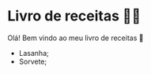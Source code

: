 # Livro de receitas :man_cook:

Olá! Bem vindo ao meu livro de receitas :wave:

- Lasanha;
- Sorvete;